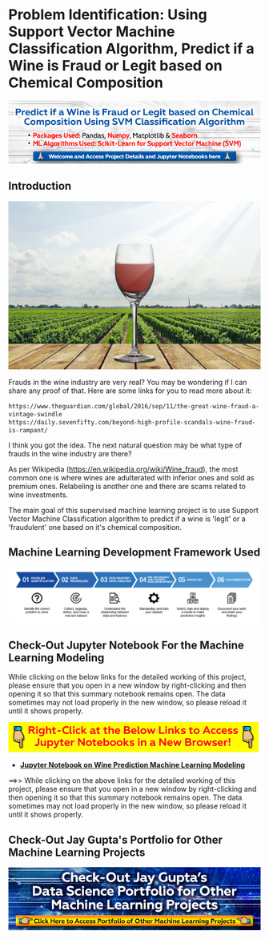 # Problem Identification: Using Support Vector Machine Classification Algorithm, Predict if a Wine is Fraud or Legit based on Chemical Composition

<p align="center">
<img src="https://github.com/jayguptacal/portfolio/blob/main/image/SVMClassificationWineCheck_welcome.jpg">
</p>

## Introduction ##

<p align="center">
<img src="https://github.com/jayguptacal/portfolio/blob/main/image/winebanner_600x400.jpg">
</p>

Frauds in the wine industry are very real? You may be wondering if I can share any proof of that. Here are some links for you to read more about it:

    https://www.theguardian.com/global/2016/sep/11/the-great-wine-fraud-a-vintage-swindle
    https://daily.sevenfifty.com/beyond-high-profile-scandals-wine-fraud-is-rampant/

I think you got the idea. The next natural question may be what type of frauds in the wine industry are there?

As per Wikipedia (https://en.wikipedia.org/wiki/Wine_fraud), the most common one is where wines are adulterated with inferior ones and sold as premium ones. Relabeling is another one and there are scams related to wine investments.

The main goal of this supervised machine learning project is to use Support Vector Machine Classification algorithm to predict if a wine is 'legit' or a 'fraudulent' one based on it's chemical composition.

## Machine Learning Development Framework Used ##
<p align="center">
<img src="https://github.com/jayguptacal/portfolio/blob/main/image/MLmethodology.jpg">
</p>

## Check-Out Jupyter Notebook For the Machine Learning Modeling ##

While clicking on the below links for the detailed working of this project, please ensure that you open in a new window by right-clicking and then opening it so that this summary notebook remains open. The data sometimes may not load properly in the new window, so please reload it until it shows properly.

<img src="https://github.com/jayguptacal/portfolio/blob/main/image/bannerOpenNotebooks.jpg">

* <a href="https://github.com/jayguptacal/RetailAndMarketing/blob/main/wineFraudPredictwithSVC/svc_wine_fraud.ipynb" target="_blank"><b>Jupyter Notebook on Wine Prediction Machine Learning Modeling</b></a>

==>> While clicking on the above links for the detailed working of this project, please ensure that you open in a new window by right-clicking and then opening it so that this summary notebook remains open. The data sometimes may not load properly in the new window, so please reload it until it shows properly.

## Check-Out Jay Gupta's Portfolio for Other Machine Learning Projects ##
<p align="center">
<a href="https://jayguptacal.github.io/portfolio/" target="_blank"><img src="https://github.com/jayguptacal/portfolio/blob/main/image/FullPortfolioBanner.jpg"></a>
</p>

